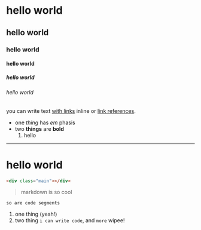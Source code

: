 # hello world
## hello world
### hello world
#### hello world
##### hello world
###### hello world

you can write text [with links](http://example.com) inline or [link references][1].

* one _thing_ has *em* phasis
* two __things__ are **bold**
    1. hello

[1]: http://example.com

---

hello world
===========

```html
<div class="main"></div>
```

> markdown is so cool

    so are code segments

1. one thing (yeah!)
2. two thing `i can write code`, and `more` wipee!
